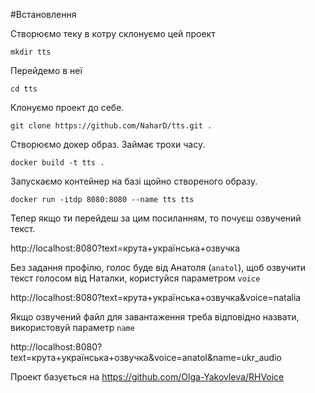 #Встановлення

Створюємо теку в котру склонуємо цей проект

`mkdir tts`

Перейдемо в неї

`cd tts`

Клонуємо проект до себе.

`git clone https://github.com/NaharD/tts.git .`

Створюємо докер образ. Займає трохи часу.

`docker build -t tts .`

Запускаємо контейнер на базі щойно створеного образу.

`docker run -itdp 8080:8080 --name tts tts`

Тепер якщо ти перейдеш за цим посиланням, то почуєш озвучений текст.

http://localhost:8080?text=крута+українська+озвучка

Без задання профілю, голос буде від Анатоля (`anatol`), щоб озвучити текст голосом від Наталки, користуйся параметром `voice`

http://localhost:8080?text=крута+українська+озвучка&voice=natalia

Якщо озвучений файл для завантаження треба відповідно назвати, використовуй параметр `name`

http://localhost:8080?text=крута+українська+озвучка&voice=anatol&name=ukr_audio

Проект базується на https://github.com/Olga-Yakovleva/RHVoice